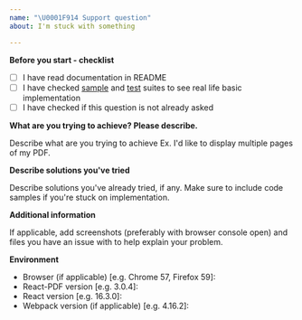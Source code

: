```yaml
---
name: "\U0001F914 Support question"
about: I'm stuck with something

---
```


**Before you start - checklist**

 - [ ] I have read documentation in README
 - [ ] I have checked [sample](https://github.com/wojtekmaj/react-pdf/tree/master/sample) and [test](https://github.com/wojtekmaj/react-pdf/tree/master/test) suites to see real life basic implementation
 - [ ] I have checked if this question is not already asked

**What are you trying to achieve? Please describe.**

Describe what are you trying to achieve Ex. I'd like to display multiple pages of my PDF.

**Describe solutions you've tried**

Describe solutions you've already tried, if any. Make sure to include code samples if you're stuck on implementation.

**Additional information**

If applicable, add screenshots (preferably with browser console open) and files you have an issue with to help explain your problem.

**Environment**

 - Browser (if applicable) [e.g. Chrome 57, Firefox 59]:
 - React-PDF version [e.g. 3.0.4]:
 - React version [e.g. 16.3.0]:
 - Webpack version (if applicable) [e.g. 4.16.2]:
